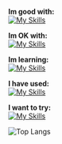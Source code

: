 **Im good with:** <br>
[![My Skills](https://skillicons.dev/icons?i=godot,py,svelte)](https://github.com/cyteon)

**Im OK with:** <br>
[![My Skills](https://skillicons.dev/icons?i=js,mongodb,tailwindcss,linux,vercel,go,ts,solidjs,rust)](https://github.com/cyteon)

**Im learning:** <br>
[![My Skills](https://skillicons.dev/icons?i=tauri)](https://github.com/cyteon)

**I have used:** <br>
[![My Skills](https://skillicons.dev/icons?i=java,firebase,cs,nextjs)](https://github.com/cyteon)

**I want to try:** <br>
[![My Skills](https://skillicons.dev/icons?i=bevy,pytorch,cpp)](https://github.com/cyteon)

![Top Langs](https://cyteon-github-readme-stats.vercel.app/api/top-langs/?username=cyteon&layout=compact&theme=catppuccin_mocha&exclude_repo=github-readme-stats,forge-serverlogger,skill-icons&langs_count=16)

